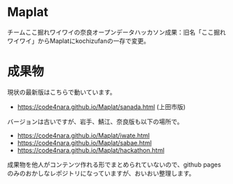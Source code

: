 # Maplat
チームここ掘れワイワイの奈良オープンデータハッカソン成果：旧名「ここ掘れワイワイ」からMaplatにkochizufanの一存で変更。

# 成果物
現状の最新版はこちらで動いています。
* https://code4nara.github.io/Maplat/sanada.html (上田市版)

バージョンは古いですが、岩手、鯖江、奈良版も以下の場所で。
* https://code4nara.github.io/Maplat/iwate.html
* https://code4nara.github.io/Maplat/sabae.html
* https://code4nara.github.io/Maplat/hackathon.html

成果物を他人がコンテンツ作れる形でまとめられていないので、github pagesのみのおかしなレポジトリになっていますが、おいおい整理します。

